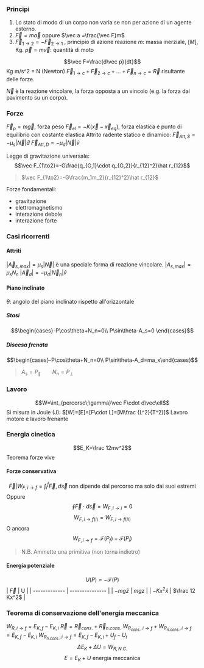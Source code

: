 ### Principi
1. Lo stato di modo di un corpo non varia se non per azione di un agente esterno.
2. $\vec F=m\vec a$ oppure $\vec a =\frac{\vec F}m$ 
3. $\vec F_{1\to2}=-\vec F_{2\to1}$ , principio di azione reazione
$m$: massa inerziale, $[M]$, Kg.
$\vec p=m\vec v$: quantità di moto

$$\vec F=\frac{d\vec p}{dt}$$
Kg m/s^2 = N (Newton) 
$\vec F_{1\to c}+\vec F_{2\to c}+\dots+\vec F_{n\to c}=\vec R$ risultante delle forze.

$\vec N$ è la reazione vincolare, la forza opposta a un vincolo (e.g. la forza dal pavimento su un corpo).

### Forze
$\vec F_p=m\vec g$, forza peso
$\vec F_{el}=-K(\vec x-\vec x_{eq})$, forza elastica e punto di equilibrio con costante elastica
Attrito radente statico  e dinamico:
$\vec F_{Att,S}=-\mu_s|\vec N|\hat d$
$\vec F_{Att,D}=-\mu_d |\vec N|\hat v$

Legge di gravitazione universale:
$$\vec F_{1\to2}=-G\frac{q_{G,1}\cdot q_{G,2}}{r_{12}^2}\hat r_{12}$$
>$\vec F_{1\to2}=-G\frac{m_1m_2}{r_{12}^2}\hat r_{12}$

Forze fondamentali:
- gravitazione
- elettromagnetismo
- interazione debole
- interazione forte
### Casi ricorrenti
#### Attriti
$|\vec A_{s,max}|=\mu_s|\vec N|$
è una speciale forma di reazione vincolare.
$|A_{s,max}|=\mu_sN_n$
$|\vec A_d|=-\mu_d|\vec N_n|\hat v$
#### Piano inclinato
$\theta$: angolo del piano inclinato rispetto all'orizzontale
##### Stasi
$$\begin{cases}-P\cos\theta+N_n=0\\ P\sin\theta-A_s=0 \end{cases}$$
##### Discesa frenata
$$\begin{cases}-P\cos\theta+N_n=0\\ P\sin\theta-A_d=ma_x\end{cases}$$
>$A_s=P_{\parallel}\qquad N_n=P_\bot$ 

### Lavoro
$$W=\int_{percorso\;\gamma}\vec F\cdot d\vec\ell$$
Si misura in Joule (J): $[W]=[E]=[F\cdot L]=[M\frac {L^2}{T^2}]$ 
Lavoro motore e lavoro frenante
### Energia cinetica
$$E_K=\frac 12mv^2$$
Teorema forze vive
#### Forze conservativa
$$\vec F | W_{F,i\to f}=\int_i^f\vec F,d\vec s \text{ non dipende dal percorso ma solo dai suoi estremi}$$
Oppure
$$\oint\vec F\cdot d\vec s=W_{F,i\to i}=0$$
$$W_{F,i\to f(I)}=W_{F,i\to f(II)}$$
O ancora
$$W_{F,i\to f}=\mathscr F(P_f)-\mathscr F(P_i)$$
> N.B. Ammette una primitiva (non torna indietro)

#### Energia potenziale
$$U(P)=-\mathscr F(P)$$
| $\vec F$      | U               |
| ------------- | --------------- |
| $-mg\hat z$   | $mgz$           |
| $-Kx^2\hat x$ | $\frac 12 Kx^2$ |

### Teorema di conservazione dell'energia meccanica
$W_{R,i\to f}=E_{K,f}-E_{K,i}$
$\vec R=\vec R_{cons.}+\vec R_{n. cons.}$
$W_{R_{cons.},i\to f}+W_{R_{n. cons.},i\to f}=E_{K,f}-E_{K,i}$
$W_{R_{n. cons.},i\to f}=E_{K,f}-E_{K,i} +U_f-U_i$
$$\Delta E_K+\Delta U=W_{R,N.C.}$$
$$E=E_K+U\text{ energia meccanica}$$
